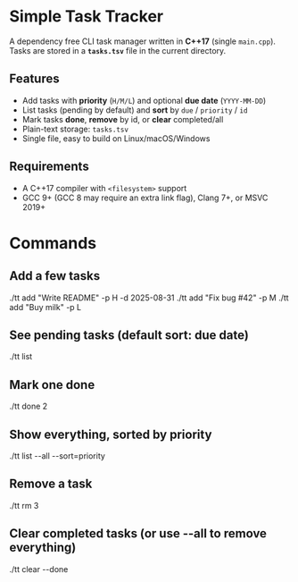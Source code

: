 # Simple Task Tracker

A dependency free CLI task manager written in **C++17** (single `main.cpp`).  
Tasks are stored in a **`tasks.tsv`** file in the current directory.


## Features

- Add tasks with **priority** (`H/M/L`) and optional **due date** (`YYYY-MM-DD`)
- List tasks (pending by default) and **sort** by `due` / `priority` / `id`
- Mark tasks **done**, **remove** by id, or **clear** completed/all
- Plain-text storage: `tasks.tsv`
- Single file, easy to build on Linux/macOS/Windows


## Requirements

- A C++17 compiler with `<filesystem>` support  
- GCC 9+ (GCC 8 may require an extra link flag), Clang 7+, or MSVC 2019+


# Commands

## Add a few tasks
./tt add "Write README" -p H -d 2025-08-31
./tt add "Fix bug #42" -p M
./tt add "Buy milk" -p L

## See pending tasks (default sort: due date)
./tt list

## Mark one done
./tt done 2

## Show everything, sorted by priority
./tt list --all --sort=priority

## Remove a task
./tt rm 3

## Clear completed tasks (or use --all to remove everything)
./tt clear --done
